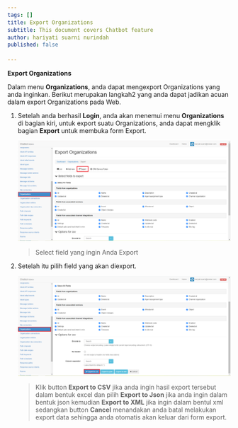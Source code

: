 ```yaml
---
tags: []
title: Export Organizations
subtitle: This document covers Chatbot feature
author: hariyati suarni nurindah
published: false

---
```

**Export Organizations**

Dalam menu **Organizations**, anda dapat mengexport Organizations yang anda inginkan. Berikut merupakan langkah2 yang anda dapat jadikan acuan dalam export Organizations pada Web.

1. Setelah anda berhasil **Login**, anda akan menemui menu **Organizations** di bagian kiri, untuk export suatu Organizations, anda dapat mengklik bagian **Export** untuk membuka form Export.

   ![](/uploads/organizations-update6.PNG)

   > Select field yang ingin Anda Export
2. Setelah itu pilih field yang akan diexport.

   ![](/uploads/organizations-update7.PNG)

   > Klik button **Export to CSV** jika anda ingin hasil export tersebut dalam bentuk excel dan pilih **Export to Json** jika anda ingin dalam bentuk json kemudian **Export to XML** jika ingin dalam bentul xml sedangkan button **Cancel** menandakan anda batal melakukan export data sehingga anda otomatis akan keluar dari form export.